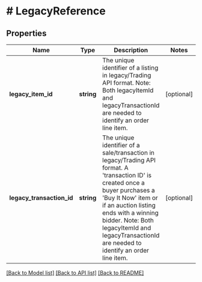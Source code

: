 # # LegacyReference

## Properties

Name | Type | Description | Notes
------------ | ------------- | ------------- | -------------
**legacy_item_id** | **string** | The unique identifier of a listing in legacy/Trading API format. Note: Both legacyItemId and legacyTransactionId are needed to identify an order line item. | [optional]
**legacy_transaction_id** | **string** | The unique identifier of a sale/transaction in legacy/Trading API format. A &#39;transaction ID&#39; is created once a buyer purchases a &#39;Buy It Now&#39; item or if an auction listing ends with a winning bidder. Note: Both legacyItemId and legacyTransactionId are needed to identify an order line item. | [optional]

[[Back to Model list]](../../README.md#models) [[Back to API list]](../../README.md#endpoints) [[Back to README]](../../README.md)
